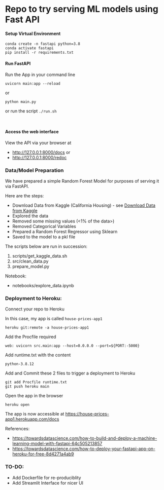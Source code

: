 # Repo to try serving ML models using Fast API




#### Setup Virtual Environment
```
conda create -n fastapi python=3.8
conda activate fastapi
pip install -r requirements.txt
```

#### Run FastAPI
Run the App in your command line
```
uvicorn main:app --reload
```

or 
```
python main.py
```

or
run the script `./run.sh`

<br>

#### Access the web interface
View the API via your browser at 
- http://127.0.0.1:8000/docs
  or 
- http://127.0.0.1:8000/redoc


### Data/Model Preparation

We have prepared a simple Random Forest Model for purposes of serving it via FastAPI.


Here are the steps:
 - Download Data from Kaggle (California Housing) - see [Download Data from Kaggle](Download_Data_from_Kaggle.md)
 - Explored the data
 - Removed some missing values (<1% of the data>)
 - Removed Categorical Variables
 - Prepared a Random Forest Regressor using Sklearn
 - Saved to the model to a pkl file

The scripts below are run in succession:
1. scripts/get_kaggle_data.sh
2. src/clean_data.py
3. prepare_model.py

Notebook:
 - notebooks/explore_data.ipynb



### Deployment to Heroku:

Connect your repo to Heroku 


In this case, my app is called `house-prices-app1`

```
heroku git:remote -a house-prices-app1
```

Add the Procfile required

```
web: uvicorn src.main:app --host=0.0.0.0 --port=${PORT:-5000}
```

Add runtime.txt with the content

```
python-3.8.12
```

Add and Commit these 2 files to trigger a deployment to Heroku
```
git add Procfile runtime.txt
git push heroku main  
```


Open the app in the browser
```
heroku open
```

The app is now accessible at https://house-prices-app1.herokuapp.com/docs


References: 
- https://towardsdatascience.com/how-to-build-and-deploy-a-machine-learning-model-with-fastapi-64c505213857
- https://towardsdatascience.com/how-to-deploy-your-fastapi-app-on-heroku-for-free-8d4271a4ab9

### TO-DO:

- Add Dockerfile for re-produciblity
- Add Streamlit Interface for nicer UI




